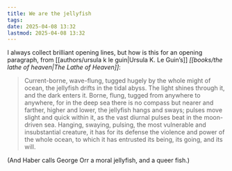 ```yaml
---
title: We are the jellyfish
tags: 
date: 2025-04-08 13:32
lastmod: 2025-04-08 13:32
---
```

I always collect brilliant opening lines, but how is this for an opening paragraph, from [[authors/ursula k le guin|Ursula K. Le Guin’s]] *[[books/the lathe of heaven|The Lathe of Heaven]]*: 

> Current-borne, wave-flung, tugged hugely by the whole might of ocean, the jellyfish drifts in the tidal abyss. The light shines through it, and the dark enters it. Borne, flung, tugged from anywhere to anywhere, for in the deep sea there is no compass but nearer and farther, higher and lower, the jellyfish hangs and sways; pulses move slight and quick within it, as the vast diurnal pulses beat in the moon-driven sea. Hanging, swaying, pulsing, the most vulnerable and insubstantial creature, it has for its defense the violence and power of the whole ocean, to which it has entrusted its being, its going, and its will.

(And Haber calls George Orr a moral jellyfish, and a queer fish.)